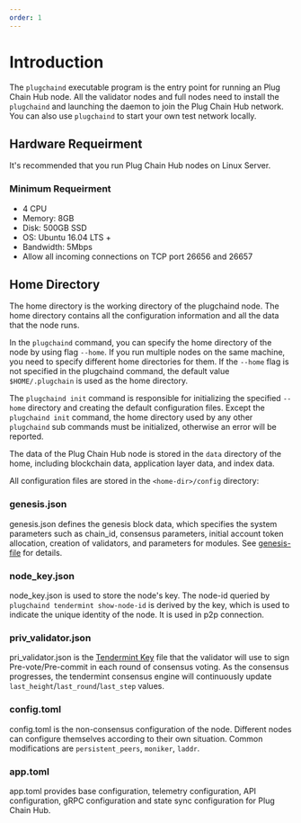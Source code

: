 ```yaml
---
order: 1
---
```


# Introduction

The `plugchaind` executable program is the entry point for running an Plug Chain Hub node. All the validator nodes and full nodes need to install the `plugchaind` and launching the daemon to join the Plug Chain Hub network. You can also use `plugchaind` to start your own test network locally.

## Hardware Requeirment

It's recommended that you run Plug Chain Hub nodes on Linux Server.

### Minimum Requeirment

- 4 CPU
- Memory: 8GB
- Disk: 500GB SSD
- OS: Ubuntu 16.04 LTS +
- Bandwidth: 5Mbps
- Allow all incoming connections on TCP port 26656 and 26657

## Home Directory

The home directory is the working directory of the plugchaind node. The home directory contains all the configuration information and all the data that the node runs.

In the `plugchaind` command, you can specify the home directory of the node by using flag `--home`. If you run multiple nodes on the same machine, you need to specify different home directories for them. If the `--home` flag is not specified in the plugchaind command, the default value `$HOME/.plugchain` is used as the home directory.

The `plugchaind init` command is responsible for initializing the specified `--home` directory and creating the default configuration files. Except the `plugchaind init` command, the home directory used by any other `plugchaind` sub commands must be initialized, otherwise an error will be reported.

The data of the Plug Chain Hub node is stored in the `data` directory of the home, including blockchain data, application layer data, and index data.

All configuration files are stored in the `<home-dir>/config` directory:

### genesis.json

genesis.json defines the genesis block data, which specifies the system parameters such as chain_id, consensus parameters, initial account token allocation, creation of validators, and parameters for modules. See [genesis-file](../concepts/genesis-file.md) for details.

### node_key.json

node_key.json is used to store the node's key. The node-id queried by `plugchaind tendermint show-node-id` is derived by the key, which is used to indicate the unique identity of the node. It is used in p2p connection.

### priv_validator.json

pri_validator.json is the [Tendermint Key](../concepts/validator-faq.md#tendermint-key) file that the validator will use to sign Pre-vote/Pre-commit in each round of consensus voting. As the consensus progresses, the tendermint consensus engine will continuously update `last_height`/`last_round`/`last_step` values.

### config.toml

config.toml is the non-consensus configuration of the node. Different nodes can configure themselves according to their own situation. Common modifications are `persistent_peers`, `moniker`, `laddr`.

### app.toml

app.toml provides base configuration, telemetry configuration, API configuration, gRPC configuration and state sync configuration for Plug Chain Hub.
